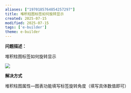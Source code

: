 ```yaml
---
aliases: ["1970185764854257297"]
title: 堆积柱图标签如何旋转显示
created: 2025-07-15
modified: 2025-07-15
tags: ['e-builder']
theme: e-builder
---
```


**问题描述：**

堆积柱图标签如何旋转显示

![](https://myhelpdoc.oss-cn-heyuan.aliyuncs.com/mdimages/18096f185319a7a4dd1be2912813e767.jpg)

**解决方式**

堆积柱图属性—图表功能填写标签旋转角度（填写具体数值即可）

